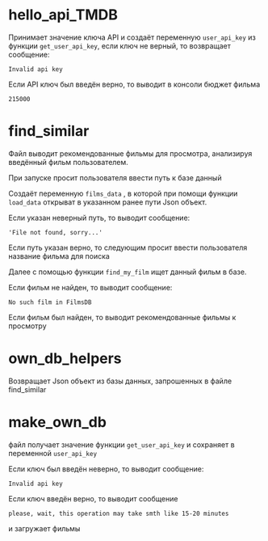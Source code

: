 # hello_api_TMDB
Принимает значение ключа API и создаёт переменную `user_api_key` из функции `get_user_api_key`, если ключ не верный, то возвращает сообщение:
```
Invalid api key
```

Если API ключ был введён верно, то выводит в консоли бюджет фильма
```
215000
```

# find_similar
Файл выводит рекомендованные фильмы для просмотра, анализируя введённый фильм пользователем.

При запуске просит пользователя ввести путь к базе данный

Создаёт переменную `films_data` , в которой при помощи функции `load_data`  открыват в указанном ранее пути Json объект.

Если указан неверный путь, то выводит сообщение:
```
'File not found, sorry...'
```
Если путь указан верно, то следующим просит ввести пользователя название фильма для поиска

Далее с помощью функции `find_my_film` ищет данный фильм в базе.

Если фильм не найден, то выводит сообщение:
```
No such film in FilmsDB
```

Если фильм был найден, то выводит рекомендованные фильмы к просмотру

# own_db_helpers
Возвращает Json объект из базы данных, запрошенных в файле find_similar


# make_own_db
файл получает значение функции `get_user_api_key` и сохраняет в переменной `user_api_key`

Если ключ был введён неверно, то выводит сообщение:
```
Invalid api key
```
Если ключ введён верно, то выводит сообщение 
```
please, wait, this operation may take smth like 15-20 minutes
```
и загружает фильмы  
